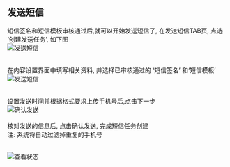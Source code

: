 ## 发送短信 <br>

短信签名和短信模板审核通过后,就可以开始发送短信了, 在发送短信TAB页, 点选 ‘创建发送任务’, 如下图<br>
![发送短信](https://github.com/jdcloudcom/cn/blob/cn-sl-duanxin/image/Short-Message-Service/dx-018.png?raw=true)<br><br>

在内容设置界面中填写相关资料, 并选择已审核通过的 ‘短信签名’ 和‘短信模板’<br>
![发送短信](https://github.com/jdcloudcom/cn/blob/cn-sl-duanxin/image/Short-Message-Service/dx-019.png?raw=true)<br><br>

设置发送时间并根据格式要求上传手机号后,点击下一步<br>
![确认发送](https://github.com/jdcloudcom/cn/blob/cn-sl-duanxin/image/Short-Message-Service/dx-020.png?raw=true)<br><br>
核对发送的信息后, 点击确认发送, 完成短信任务创建<br>
注: 系统将自动过滤掉重复的手机号<br><br>

![查看状态](https://github.com/jdcloudcom/cn/blob/cn-sl-duanxin/image/Short-Message-Service/dx-021.png?raw=true)